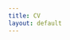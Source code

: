 ```yaml
---
title: CV
layout: default
---
```

<object data="assets/files/Alyssa_Hwang_CV.pdf" width="100%" height="1000" type="application/pdf"></object>
